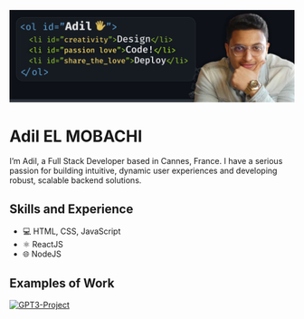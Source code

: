 ![Design and Development](https://github.com/adilelmoba/adilelmoba/blob/main/readme-bg-adil.jpg)

# Adil EL MOBACHI
I’m Adil, a Full Stack Developer based in Cannes, France. I have a serious passion for building intuitive, dynamic user experiences and developing robust, scalable backend solutions.

## Skills and Experience
* 💻 HTML, CSS, JavaScript
* ⚛ ReactJS
* 🌐 NodeJS

## Examples of Work
[![GPT3-Project](https://github.com/adilelmoba/adilelmoba/blob/main/gpt3.gif)](https://gpt3-reactjs.netlify.app/)
